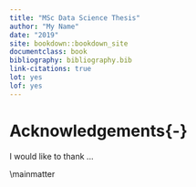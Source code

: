 ```yaml
---
title: "MSc Data Science Thesis"
author: "My Name"
date: "2019"
site: bookdown::bookdown_site
documentclass: book
bibliography: bibliography.bib
link-citations: true
lot: yes
lof: yes
---
```




# Acknowledgements{-}

I would like to thank ...

\mainmatter
